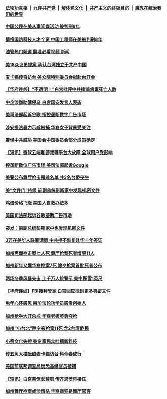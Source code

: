 ####  [法轮功真相](../../../../basic/blob/master/README.md?t=01270012) &nbsp;|&nbsp; [九评共产党](../../../../9ping.md/blob/master/README.md?t=01270012) &nbsp;|&nbsp; [解体党文化](../../../../jtdwh.md/blob/master/README.md?t=01270012)  &nbsp;|&nbsp; [共产主义的终极目的](../../../../gczydzjmd.md/blob/master/README.md?t=01270012) &nbsp;|&nbsp; [魔鬼在统治我们的世界](../../../../mgztzwmdsj.md/blob/master/README.md?t=01270012) 

#### [中国公民在美从事间谍活动 被判刑8年](../pages/prog203/a103635453.md?t=01270012) 

#### [情搜国防科技人才个资 中国工程师在美被判刑8年](../pages/prog203/a103635252.md?t=01270012) 

#### [油管热门频道 翻墙必看视频 新闻](http://129.146.143.75:81/youtube.html?01270012)

#### [美18众议员提案 承认台湾独立于共产中国](../pages/prog203/a103635240.md?t=01270012) 

#### [麦卡锡传将访台 美众院特别委员会拟赴台开会](../pages/prog203/a103635234.md?t=01270012) 

#### [【华府连线】“不透明！”白宫批评中共掩盖病毒死亡人数](../pages/prog203/a103635146.md?t=01270012) 

#### [中企涉嫌助俄侵乌 白宫国安发言人表态](../pages/prog203/a103634994.md?t=01270012) 

#### [美司法部起诉谷歌 指控垄断数字广告市场](../pages/prog203/a103634995.md?t=01270012) 

#### [涉安提法暴力示威被捕 华裔女子背景受关注](../pages/prog203/a103634791.md?t=01270012) 

#### [警惕中共威胁 美国会中国委员会部分成员确定](../pages/prog203/a103634790.md?t=01270012) 

#### [【短讯】微软云端和游戏等平台大故障 全球用户受影响](../pages/prog203/a103634793.md?t=01270012) 

#### [控垄断数位广告市场 美司法部起诉Google](../pages/prog203/a103634463.md?t=01270012) 

#### [美警公布舞厅枪击罹难名单 共3名台侨丧生](../pages/prog203/a103634297.md?t=01270012) 

#### [美“文件门”持续 前副总统彭斯家中发现机密文件](../pages/prog203/a103634129.md?t=01270012) 

#### [鸡蛋价格飞涨 美国人自救办法多](../pages/prog203/a103634136.md?t=01270012) 

#### [美国司法部起诉谷歌垄断广告市场](../pages/prog203/a103634007.md?t=01270012) 

#### [突发：前副总统彭斯家中也发现机密文件](../pages/prog203/a103633993.md?t=01270012) 

#### [3万在美华人联署请愿 中共拒不恢复赴华十年签证](../pages/prog203/a103633957.md?t=01270012) 

#### [加州再爆枪击案七人死 舞厅枪案死者增至11人](../pages/prog203/a103633911.md?t=01270012) 

#### [加州新年又爆华裔枪案7死 除夕枪案首批死者公布](../pages/prog203/a103633814.md?t=01270012) 


#### [两场冬季风暴夹击 上千万人接警示 美中积雪1英尺](../pages/prog203/a103633217.md?t=01270012) 

#### [【华府连线】FBI搜拜登家 白宫回应找到更多机密文件](../pages/prog203/a103633218.md?t=01270012) 

#### [兔年心怀感恩 南加法轮功学员感激创始人](../pages/prog203/a103633235.md?t=01270012) 

#### [加州枪手大开杀戒 华裔老板英勇夺枪](../pages/prog203/a103633215.md?t=01270012) 

#### [加州“小台北”除夕夜枪案11死 含2台湾侨民](../pages/prog203/a103633197.md?t=01270012) 

#### [小费文化失控 美专家民众吐槽新科技](../pages/prog203/a103633157.md?t=01270012) 

#### [传五角大楼酝酿麦卡锡访台 料今春成行](../pages/prog203/a103633150.md?t=01270012) 

#### [美国前联邦调查局反恐高级官员被捕](../pages/prog203/a103633063.md?t=01270012) 

#### [【短讯】白宫幕僚长辞职 传齐恩茨将接任](../pages/prog203/a103632960.md?t=01270012) 

#### [加州舞厅枪案或涉情杀 华裔嫌犯是舞厅常客](../pages/prog203/a103632862.md?t=01270012) 

<img src='http://gfw-breaker.win/goodnews/indexes/prog203.md' width='0px' height='0px'/>
